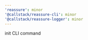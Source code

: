 ```yaml
---
'reassure': minor
'@callstack/reassure-cli': minor
'@callstack/reassure-logger': minor
---
```


init CLI command
